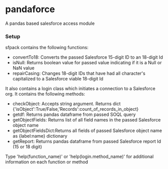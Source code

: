 # pandaforce
A pandas based salesforce access module

### Setup
sfpack contains the following functions:
  - convertTo18:	Converts the passed Salesforce 15-digit ID to an 18-digit Id
  - isNull:		Returns boolean value for passed value indicating if it is a Null or NaN value
  - repairCasing:	Changes 18-digit IDs that have had all character's capitalized to a Salesforce viable 18-digit Id

It also contains a login class which initiates a connection to a Salesforce org. It contains the following methods:
  - checkObject:	Accepts string argument. Returns dict {'isObject':True/False,'Records':count_of_records_in_object}
  - getdf:		Returns pandas dataframe from passed SOQL query
  - getObjectFields:	Returns list of all field names in the passed Salesforce object name
  - getObjectFieldsDict:Returns all fields of passed Salesforce object name as {label:name} dictionary
  - getReport:		Returns pandas dataframe from passed Salesforce report Id (15 or 18 digit)

Type 'help(function_name)' or 'help(login.method_name)' for additional information on each function or method
